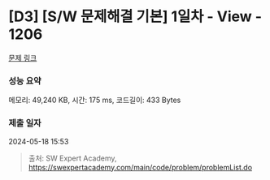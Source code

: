 # [D3] [S/W 문제해결 기본] 1일차 - View - 1206 

[문제 링크](https://swexpertacademy.com/main/code/problem/problemDetail.do?contestProbId=AV134DPqAA8CFAYh) 

### 성능 요약

메모리: 49,240 KB, 시간: 175 ms, 코드길이: 433 Bytes

### 제출 일자

2024-05-18 15:53



> 출처: SW Expert Academy, https://swexpertacademy.com/main/code/problem/problemList.do